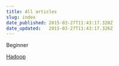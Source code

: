 ```yaml
---
title: All articles
slug: index
date_published: 2015-03-27T11:43:17.328Z
date_updated:   2015-03-27T11:43:17.326Z
---
```

Beginner

[Hadoop](http://devcenter.megam.io/2015/03/25/haddop_spark_multinode_setup/)
